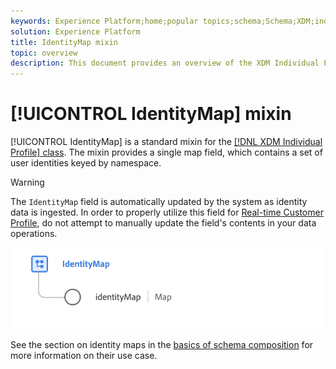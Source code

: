 ```yaml
---
keywords: Experience Platform;home;popular topics;schema;Schema;XDM;individual profile;fields;schemas;Schemas;identityMap;identity map;Identity map;Schema design;map;Map;union schema;union
solution: Experience Platform
title: IdentityMap mixin
topic: overview
description: This document provides an overview of the XDM Individual Profile class.
---
```


# [!UICONTROL IdentityMap] mixin

[!UICONTROL IdentityMap] is a standard mixin for the [[!DNL XDM Individual Profile] class](../../classes/individual-profile.md). The mixin provides a single map field, which contains a set of user identities keyed by namespace.

>[!WARNING]
>
>The `IdentityMap` field is automatically updated by the system as identity data is ingested. In order to properly utilize this field for [Real-time Customer Profile](../../../profile/home.md), do not attempt to manually update the field's contents in your data operations.

<img src='../../images/mixins/identitymap.png' width=600 />

See the section on identity maps in the [basics of schema composition](../../schema/composition.md#identityMap) for more information on their use case.